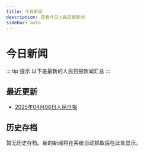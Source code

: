 ```yaml
---
title: 今日新闻
description: 查看今日人民日报新闻
sidebar: auto
---
```


# 今日新闻

::: tip 提示
以下是最新的人民日报新闻汇总
:::

## 最近更新
- [2025年04月08日人民日报](./today-news.md)

## 历史存档
暂无历史存档。新的新闻将在系统自动抓取后在此处显示。 